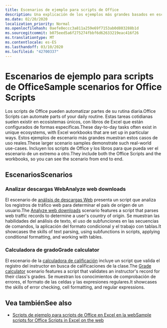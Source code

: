 ```yaml
---
title: Escenarios de ejemplo para scripts de Office
description: Una explicación de los ejemplos más grandes basados en escenarios para los scripts de Office en Excel en la Web.
ms.date: 02/20/2020
localization_priority: Normal
ms.openlocfilehash: 0aefe0eccc3a811a259e69f7153ab0d803288b1d
ms.sourcegitcommit: b075eed5a6f275274fbbf6d62633219eac416f26
ms.translationtype: MT
ms.contentlocale: es-ES
ms.lasthandoff: 03/10/2020
ms.locfileid: "42700337"
---
```

# <a name="sample-scenarios-for-office-scripts"></a><span data-ttu-id="6f93f-103">Escenarios de ejemplo para scripts de Office</span><span class="sxs-lookup"><span data-stu-id="6f93f-103">Sample scenarios for Office Scripts</span></span>

<span data-ttu-id="6f93f-104">Los scripts de Office pueden automatizar partes de su rutina diaria.</span><span class="sxs-lookup"><span data-stu-id="6f93f-104">Office Scripts can automate parts of your daily routine.</span></span> <span data-ttu-id="6f93f-105">Estas tareas cotidianas suelen existir en ecosistemas únicos, con libros de Excel que están configurados de formas específicas.</span><span class="sxs-lookup"><span data-stu-id="6f93f-105">These day-to-day tasks often exist in unique ecosystems, with Excel workbooks that are set up in particular ways.</span></span> <span data-ttu-id="6f93f-106">Estos ejemplos de escenario más grandes muestran estos casos de uso reales.</span><span class="sxs-lookup"><span data-stu-id="6f93f-106">These larger scenario samples demonstrate such real-world use-cases.</span></span> <span data-ttu-id="6f93f-107">Incluyen los scripts de Office y los libros para que pueda ver el escenario de un extremo a otro.</span><span class="sxs-lookup"><span data-stu-id="6f93f-107">They include both the Office Scripts and the workbooks, so you can see the scenario from end to end.</span></span>

## <a name="scenarios"></a><span data-ttu-id="6f93f-108">Escenarios</span><span class="sxs-lookup"><span data-stu-id="6f93f-108">Scenarios</span></span>

### <a name="analyze-web-downloads"></a><span data-ttu-id="6f93f-109">Analizar descargas Web</span><span class="sxs-lookup"><span data-stu-id="6f93f-109">Analyze web downloads</span></span>

<span data-ttu-id="6f93f-110">El escenario de [análisis de descargas Web](analyze-web-downloads.md) presenta un script que analiza los registros de tráfico web para determinar el país de origen de un usuario.</span><span class="sxs-lookup"><span data-stu-id="6f93f-110">The [Analyze web downloads](analyze-web-downloads.md) scenario features a script that parses web traffic records to determine a user's country of origin.</span></span> <span data-ttu-id="6f93f-111">Se muestran las habilidades del análisis de texto, el uso de subfunciones en las secuencias de comandos, la aplicación del formato condicional y el trabajo con tablas.</span><span class="sxs-lookup"><span data-stu-id="6f93f-111">It showcases the skills of text parsing, using subfunctions in scripts, applying conditional formatting, and working with tables.</span></span>

### <a name="grade-calculator"></a><span data-ttu-id="6f93f-112">Calculadora de grado</span><span class="sxs-lookup"><span data-stu-id="6f93f-112">Grade calculator</span></span>

<span data-ttu-id="6f93f-113">El escenario de la [calculadora de calificación](grade-calculator.md) incluye un script que valida el registro del instructor en busca de calificaciones de la clase.</span><span class="sxs-lookup"><span data-stu-id="6f93f-113">The [Grade calculator](grade-calculator.md) scenario features a script that validates an instructor's record for their class's grades.</span></span> <span data-ttu-id="6f93f-114">Se muestran los conocimientos de comprobación de errores, el formato de las celdas y las expresiones regulares.</span><span class="sxs-lookup"><span data-stu-id="6f93f-114">It showcases the skills of error checking, cell formatting, and regular expressions.</span></span>

## <a name="see-also"></a><span data-ttu-id="6f93f-115">Vea también</span><span class="sxs-lookup"><span data-stu-id="6f93f-115">See also</span></span>

- [<span data-ttu-id="6f93f-116">Scripts de ejemplo para scripts de Office en Excel en la web</span><span class="sxs-lookup"><span data-stu-id="6f93f-116">Sample scripts for Office Scripts in Excel on the web</span></span>](../excel-samples.md)
